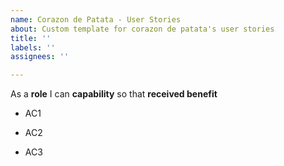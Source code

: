 ```yaml
---
name: Corazon de Patata - User Stories
about: Custom template for corazon de patata's user stories
title: ''
labels: ''
assignees: ''

---
```


As a **role** I can **capability** so that **received benefit**

- AC1

- AC2

- AC3

